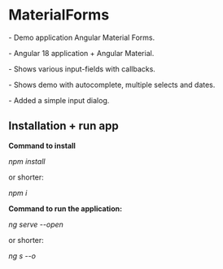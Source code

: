 # MaterialForms

\- Demo application Angular Material Forms.

\- Angular 18 application + Angular Material.

\- Shows various input-fields with callbacks.

\- Shows demo with autocomplete, multiple selects and dates.

\- Added a simple input dialog.

## Installation + run app

**Command to install**

_npm install_

or shorter:

_npm i_

**Command to run the application:**

_ng serve --open_

or shorter:

_ng s --o_